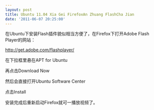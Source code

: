 ```yaml
---
layout: post
title: Ubuntu 11.04 Xia Gei FirefoxAn Zhuang FlashCha Jian
date: '2011-06-07 20:25:00'
---
```


<p>在Ubuntu下安装Flash插件貌似相当方便了，在Firefox下打开Adobe Flash Player的网站：</p>

<p><a href="http://get.adobe.com/flashplayer/">http://get.adobe.com/flashplayer/</a></p>

<p>在下拉框里悬在APT for Ubuntu</p>

<p>再点击Download Now</p>

<p>然后会直接打开Ubuntu Software Center</p>

<p>点击Install</p>

<p>安装完成后重新启动Firefox就可一播放视频了。</p>